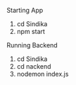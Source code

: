 Starting App
1. cd Sindika
2. npm start

Running Backend
1. cd Sindika
2. cd nackend
3. nodemon index.js
